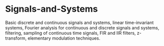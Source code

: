 # Signals-and-Systems

Basic discrete and continuous signals and systems, linear time-invariant systems, Fourier analysis for continuous and discrete signals and systems, filtering, sampling of continuous time signals, FIR and IIR filters, z-transform, elementary modulation techniques.
